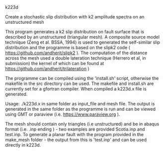 

k223d

Create a stochastic slip distribution with k2 amplitude spectra on an unstructured mesh

This program generates a k2 slip distribution on fault surface that is described by an unstructured (triangular mesh). A composite source model technique (Zeng et al. BSSA, 1994) is used to generated the self-similar slip distribution and the programme is based on the slipk2 code ( https://github.com/andherit/slipk2 ). The computation of the distance across the mesh used a double lateration technique (Herrero et al, in submission) the kernel of which can be found at https://github.com/andherit/trilateration )

The programme can be compiled using the 'install.sh' script, otherwise the makefile in the src directory can be used. The makefile and install.sh are currently set for a gfortran compiler. When compiled a k223d.x file is generated.

Usage: ./k223d.x in same folder as input_file and mesh file. The output is generated in the same folder as the programme is run and can be viewed using GMT or paraview (i.e. https://www.paraview.org ).


The mesh should contain only triangles (i.e unstructured) and be in abaqus format  (i.e. .inp ending ) - two examples are provided Scotia.inp and test.inp. To generate a planar fault with the program provided in the make_mesh folder - the output from this is 'test.inp' and can be used directly in k223d.  
